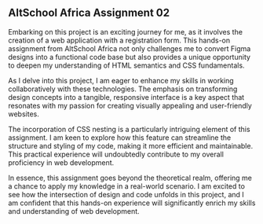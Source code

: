 ## AltSchool Africa Assignment 02
Embarking on this project is an exciting journey for me, as it involves the creation of a web application with a registration form. This hands-on assignment from AltSchool Africa not only challenges me to convert Figma designs into a functional code base but also provides a unique opportunity to deepen my understanding of HTML semantics and CSS fundamentals.

As I delve into this project, I am eager to enhance my skills in working collaboratively with these technologies. The emphasis on transforming design concepts into a tangible, responsive interface is a key aspect that resonates with my passion for creating visually appealing and user-friendly websites.

The incorporation of CSS nesting is a particularly intriguing element of this assignment. I am keen to explore how this feature can streamline the structure and styling of my code, making it more efficient and maintainable. This practical experience will undoubtedly contribute to my overall proficiency in web development.

In essence, this assignment goes beyond the theoretical realm, offering me a chance to apply my knowledge in a real-world scenario. I am excited to see how the intersection of design and code unfolds in this project, and I am confident that this hands-on experience will significantly enrich my skills and understanding of web development.
